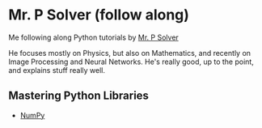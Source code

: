 # Mr. P Solver (follow along)
Me following along Python tutorials by [Mr. P Solver](https://www.youtube.com/c/MrPSolver)

He focuses mostly on Physics, but also on Mathematics, and recently on Image Processing and Neural Networks.
He's really good, up to the point, and explains stuff really well.

## Mastering Python Libraries
- [NumPy](https://www.youtube.com/watch?v=DcfYgePyedM&list=PLkdGijFCNuVm4IfZlsZPEt4fPJHfl-0g5&index=2)